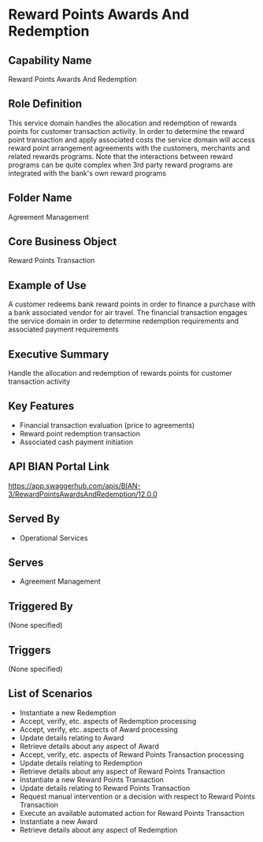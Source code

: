 # Reward Points Awards And Redemption

## Capability Name
Reward Points Awards And Redemption

## Role Definition
This service domain handles the allocation and redemption of rewards points for customer transaction activity. In order to determine the reward point transaction and apply associated costs the service domain will access reward point arrangement agreements with the customers, merchants and related rewards programs. Note that the interactions between reward programs can be quite complex when 3rd party reward programs are integrated with the bank's own reward programs

## Folder Name
Agreement Management

## Core Business Object
Reward Points Transaction

## Example of Use
A customer redeems bank reward points in order to finance a purchase with a bank associated vendor for air travel. The financial transaction engages the service domain in order to determine redemption requirements and associated payment requirements

## Executive Summary
Handle the allocation and redemption of rewards points for customer transaction activity

## Key Features
- Financial transaction evaluation (price to agreements)
- Reward point redemption transaction
- Associated cash payment initiation

## API BIAN Portal Link
https://app.swaggerhub.com/apis/BIAN-3/RewardPointsAwardsAndRedemption/12.0.0

## Served By
- Operational Services

## Serves
- Agreement Management

## Triggered By
(None specified)

## Triggers
(None specified)

## List of Scenarios
- Instantiate a new Redemption
- Accept, verify, etc. aspects of Redemption processing
- Accept, verify, etc. aspects of Award processing
- Update details relating to Award
- Retrieve details about any aspect of Award
- Accept, verify, etc. aspects of Reward Points Transaction processing
- Update details relating to Redemption
- Retrieve details about any aspect of Reward Points Transaction
- Instantiate a new Reward Points Transaction
- Update details relating to Reward Points Transaction
- Request manual intervention or a decision with respect to Reward Points Transaction
- Execute an available automated action for Reward Points Transaction
- Instantiate a new Award
- Retrieve details about any aspect of Redemption